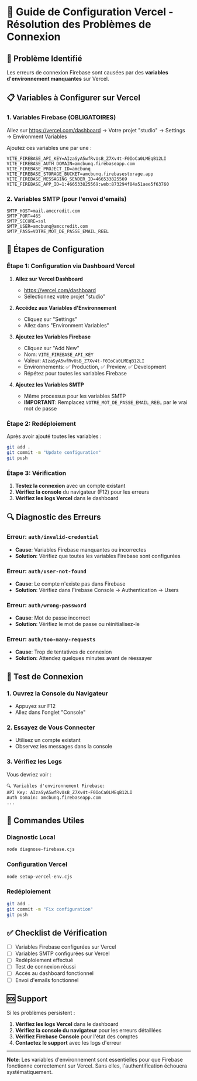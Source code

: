 # 🔧 Guide de Configuration Vercel - Résolution des Problèmes de Connexion

## 🚨 Problème Identifié

Les erreurs de connexion Firebase sont causées par des **variables d'environnement manquantes** sur Vercel.

## 📋 Variables à Configurer sur Vercel

### 1. Variables Firebase (OBLIGATOIRES)

Allez sur https://vercel.com/dashboard → Votre projet "studio" → Settings → Environment Variables

Ajoutez ces variables une par une :

```
VITE_FIREBASE_API_KEY=AIzaSyA5wfRvUsB_Z7Xv4t-F0IoCa0LMEqB12LI
VITE_FIREBASE_AUTH_DOMAIN=amcbunq.firebaseapp.com
VITE_FIREBASE_PROJECT_ID=amcbunq
VITE_FIREBASE_STORAGE_BUCKET=amcbunq.firebasestorage.app
VITE_FIREBASE_MESSAGING_SENDER_ID=466533825569
VITE_FIREBASE_APP_ID=1:466533825569:web:873294f84a51aee5f63760
```

### 2. Variables SMTP (pour l'envoi d'emails)

```
SMTP_HOST=mail.amccredit.com
SMTP_PORT=465
SMTP_SECURE=ssl
SMTP_USER=amcbunq@amccredit.com
SMTP_PASS=VOTRE_MOT_DE_PASSE_EMAIL_REEL
```

## 🔧 Étapes de Configuration

### Étape 1: Configuration via Dashboard Vercel

1. **Allez sur Vercel Dashboard**
   - https://vercel.com/dashboard
   - Sélectionnez votre projet "studio"

2. **Accédez aux Variables d'Environnement**
   - Cliquez sur "Settings"
   - Allez dans "Environment Variables"

3. **Ajoutez les Variables Firebase**
   - Cliquez sur "Add New"
   - Nom: `VITE_FIREBASE_API_KEY`
   - Valeur: `AIzaSyA5wfRvUsB_Z7Xv4t-F0IoCa0LMEqB12LI`
   - Environnements: ✅ Production, ✅ Preview, ✅ Development
   - Répétez pour toutes les variables Firebase

4. **Ajoutez les Variables SMTP**
   - Même processus pour les variables SMTP
   - **IMPORTANT**: Remplacez `VOTRE_MOT_DE_PASSE_EMAIL_REEL` par le vrai mot de passe

### Étape 2: Redéploiement

Après avoir ajouté toutes les variables :

```bash
git add .
git commit -m "Update configuration"
git push
```

### Étape 3: Vérification

1. **Testez la connexion** avec un compte existant
2. **Vérifiez la console** du navigateur (F12) pour les erreurs
3. **Vérifiez les logs Vercel** dans le dashboard

## 🔍 Diagnostic des Erreurs

### Erreur: `auth/invalid-credential`
- **Cause**: Variables Firebase manquantes ou incorrectes
- **Solution**: Vérifiez que toutes les variables Firebase sont configurées

### Erreur: `auth/user-not-found`
- **Cause**: Le compte n'existe pas dans Firebase
- **Solution**: Vérifiez dans Firebase Console → Authentication → Users

### Erreur: `auth/wrong-password`
- **Cause**: Mot de passe incorrect
- **Solution**: Vérifiez le mot de passe ou réinitialisez-le

### Erreur: `auth/too-many-requests`
- **Cause**: Trop de tentatives de connexion
- **Solution**: Attendez quelques minutes avant de réessayer

## 📱 Test de Connexion

### 1. Ouvrez la Console du Navigateur
- Appuyez sur F12
- Allez dans l'onglet "Console"

### 2. Essayez de Vous Connecter
- Utilisez un compte existant
- Observez les messages dans la console

### 3. Vérifiez les Logs
Vous devriez voir :
```
🔍 Variables d'environnement Firebase:
API Key: AIzaSyA5wfRvUsB_Z7Xv4t-F0IoCa0LMEqB12LI
Auth Domain: amcbunq.firebaseapp.com
...
```

## 🚀 Commandes Utiles

### Diagnostic Local
```bash
node diagnose-firebase.cjs
```

### Configuration Vercel
```bash
node setup-vercel-env.cjs
```

### Redéploiement
```bash
git add .
git commit -m "Fix configuration"
git push
```

## ✅ Checklist de Vérification

- [ ] Variables Firebase configurées sur Vercel
- [ ] Variables SMTP configurées sur Vercel
- [ ] Redéploiement effectué
- [ ] Test de connexion réussi
- [ ] Accès au dashboard fonctionnel
- [ ] Envoi d'emails fonctionnel

## 🆘 Support

Si les problèmes persistent :

1. **Vérifiez les logs Vercel** dans le dashboard
2. **Vérifiez la console du navigateur** pour les erreurs détaillées
3. **Vérifiez Firebase Console** pour l'état des comptes
4. **Contactez le support** avec les logs d'erreur

---

**Note**: Les variables d'environnement sont essentielles pour que Firebase fonctionne correctement sur Vercel. Sans elles, l'authentification échouera systématiquement. 
